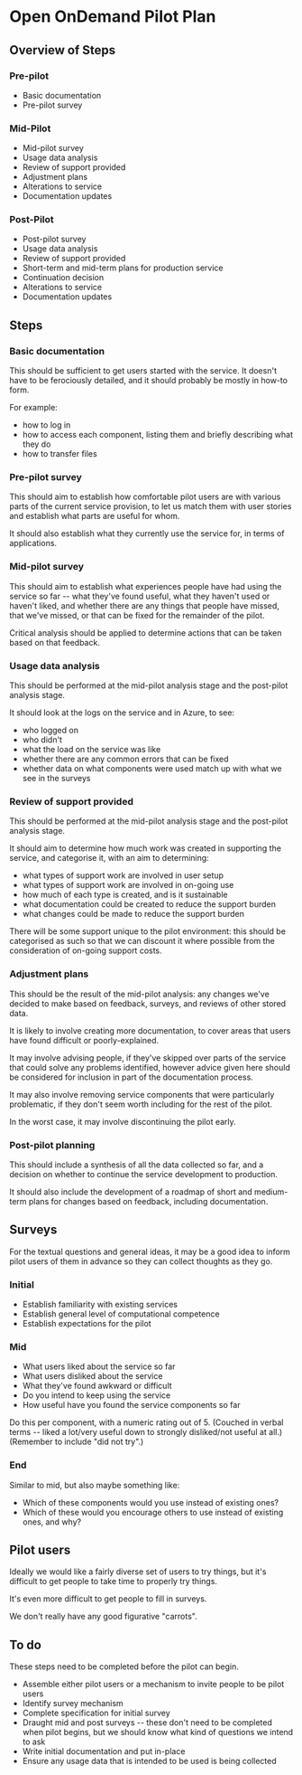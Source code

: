 # Open OnDemand Pilot Plan

## Overview of Steps

### Pre-pilot

- Basic documentation
- Pre-pilot survey

### Mid-Pilot 

- Mid-pilot survey
- Usage data analysis
- Review of support provided
- Adjustment plans
 - Alterations to service
 - Documentation updates

### Post-Pilot

- Post-pilot survey
- Usage data analysis
- Review of support provided
- Short-term and mid-term plans for production service
 - Continuation decision
 - Alterations to service
 - Documentation updates


## Steps

### Basic documentation

This should be sufficient to get users started with the service. It doesn't have to be ferociously detailed, and it should probably be mostly in how-to form. 

For example:

 - how to log in
 - how to access each component, listing them and briefly describing what they do
 - how to transfer files

### Pre-pilot survey

This should aim to establish how comfortable pilot users are with various parts of the current service provision, to let us match them with user stories and establish what parts are useful for whom.

It should also establish what they currently use the service for, in terms of applications.

### Mid-pilot survey

This should aim to establish what experiences people have had using the service so far -- what they've found useful, what they haven't used or haven't liked, and whether there are any things that people have missed, that we've missed, or that can be fixed for the remainder of the pilot.

Critical analysis should be applied to determine actions that can be taken based on that feedback.

### Usage data analysis

This should be performed at the mid-pilot analysis stage and the post-pilot analysis stage.

It should look at the logs on the service and in Azure, to see:
 - who logged on
 - who didn't
 - what the load on the service was like
 - whether there are any common errors that can be fixed
 - whether data on what components were used match up with what we see in the surveys

### Review of support provided

This should be performed at the mid-pilot analysis stage and the post-pilot analysis stage.

It should aim to determine how much work was created in supporting the service, and categorise it, with an aim to determining:

 - what types of support work are involved in user setup
 - what types of support work are involved in on-going use
 - how much of each type is created, and is it sustainable
 - what documentation could be created to reduce the support burden
 - what changes could be made to reduce the support burden

There will be some support unique to the pilot environment: this should be categorised as such so that we can discount it where possible from the consideration of on-going support costs.

### Adjustment plans

This should be the result of the mid-pilot analysis: any changes we've decided to make based on feedback, surveys, and reviews of other stored data.

It is likely to involve creating more documentation, to cover areas that users have found difficult or poorly-explained.

It may involve advising people, if they've skipped over parts of the service that could solve any problems identified, however advice given here should be considered for inclusion in part of the documentation process.

It may also involve removing service components that were particularly problematic, if they don't seem worth including for the rest of the pilot.

In the worst case, it may involve discontinuing the pilot early.

### Post-pilot planning

This should include a synthesis of all the data collected so far, and a decision on whether to continue the service development to production.

It should also include the development of a roadmap of short and medium-term plans for changes based on feedback, including documentation.

## Surveys

For the textual questions and general ideas, it may be a good idea to inform pilot users of them in advance so they can collect thoughts as they go.

### Initial

- Establish familiarity with existing services
- Establish general level of computational competence
- Establish expectations for the pilot

### Mid

- What users liked about the service so far
- What users disliked about the service
- What they've found awkward or difficult
- Do you intend to keep using the service
- How useful have you found the service components so far

Do this per component, with a numeric rating out of 5. (Couched in verbal terms -- liked a lot/very useful down to strongly disliked/not useful at all.) (Remember to include "did not try".)

### End

Similar to mid, but also maybe something like:

- Which of these components would you use instead of existing ones?
- Which of these would you encourage others to use instead of existing ones, and why?

## Pilot users

Ideally we would like a fairly diverse set of users to try things, but it's difficult to get people to take time to properly try things.

It's even more difficult to get people to fill in surveys.

We don't really have any good figurative "carrots".

## To do

These steps need to be completed before the pilot can begin.

- Assemble either pilot users or a mechanism to invite people to be pilot users
- Identify survey mechanism
- Complete specification for initial survey
- Draught mid and post surveys -- these don't need to be completed when pilot begins, but we should know what kind of questions we intend to ask
- Write initial documentation and put in-place
- Ensure any usage data that is intended to be used is being collected

